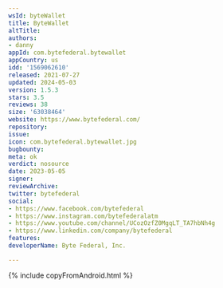 ```yaml
---
wsId: byteWallet
title: ByteWallet
altTitle: 
authors:
- danny
appId: com.bytefederal.bytewallet
appCountry: us
idd: '1569062610'
released: 2021-07-27
updated: 2024-05-03
version: 1.5.3
stars: 3.5
reviews: 38
size: '63038464'
website: https://www.bytefederal.com/
repository: 
issue: 
icon: com.bytefederal.bytewallet.jpg
bugbounty: 
meta: ok
verdict: nosource
date: 2023-05-05
signer: 
reviewArchive: 
twitter: bytefederal
social:
- https://www.facebook.com/bytefederal
- https://www.instagram.com/bytefederalatm
- https://www.youtube.com/channel/UCozOzfZ0MgqLT_TA7hbNh4g
- https://www.linkedin.com/company/bytefederal
features: 
developerName: Byte Federal, Inc.

---
```


{% include copyFromAndroid.html %}
